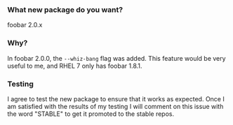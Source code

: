 <!--
Do you need to report an issue or request an update for an existing package?
If so, you're in the wrong place.  Find the corresponding package source repo
in the iuscommunity-pkg organization (https://github.com/iuscommunity-pkg) and
report an issue there instead.
-->

### What new package do you want?

<!-- Only one package per issue. -->
<!-- The below text is an EXAMPLE, modify it for your purposes. -->

foobar 2.0.x

### Why?

<!-- Give specific reasons why packaging this would be beneficial. -->
<!-- The below text is an EXAMPLE, modify it for your purposes. -->

In foobar 2.0.0, the `--whiz-bang` flag was added.  This feature would be very
useful to me, and RHEL 7 only has foobar 1.8.1.

### Testing

<!-- You don't need to modify the text below, just read and understand it. -->

I agree to test the new package to ensure that it works as expected.  Once I am
satisfied with the results of my testing I will comment on this issue with the
word "STABLE" to get it promoted to the stable repos.
